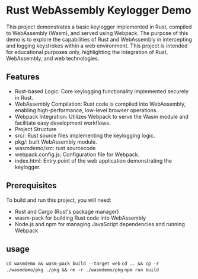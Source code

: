 # Rust WebAssembly Keylogger Demo

This project demonstrates a basic keylogger implemented in Rust, compiled to WebAssembly (Wasm), and served using Webpack. The purpose of this demo is to explore the capabilities of Rust and WebAssembly in intercepting and logging keystrokes within a web environment. This project is intended for educational purposes only, highlighting the integration of Rust, WebAssembly, and web technologies.

## Features

- Rust-based Logic: Core keylogging functionality implemented securely in Rust.
- WebAssembly Compilation: Rust code is compiled into WebAssembly, enabling high-performance, low-level browser operations.
- Webpack Integration: Utilizes Webpack to serve the Wasm module and facilitate easy development workflows.
- Project Structure
- src/: Rust source files implementing the keylogging logic.
- pkg/: built WebAssembly module.
- wasmdemo/src: rust sourcecode
- webpack.config.js: Configuration file for Webpack.
- index.html: Entry point of the web application demonstrating the keylogger.

## Prerequisites

To build and run this project, you will need:

- Rust and Cargo (Rust's package manager)
- wasm-pack for building Rust code into WebAssembly
- Node.js and npm for managing JavaScript dependencies and running Webpack

## usage

``cd wasmdemo && wasm-pack build --target web``
``cd .. && cp -r ./wasmdemo/pkg ./pkg && rm -r ./wasmdemo/pkg``
``npm run build``
